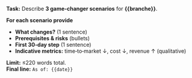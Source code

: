 <!-- File: prompts/gamechanger_en.md -->
**Task:** Describe **3 game‑changer scenarios** for **{{branche}}**.

**For each scenario provide**
- **What changes?** (1 sentence)
- **Prerequisites & risks** (bullets)
- **First 30‑day step** (1 sentence)
- **Indicative metrics:** time‑to‑market ↓, cost ↓, revenue ↑ (qualitative)

**Limit:** ≤220 words total.  
**Final line:** `As of: {{date}}`
